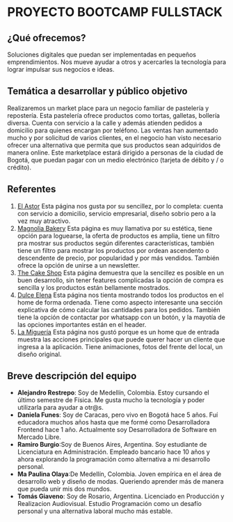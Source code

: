 # PROYECTO BOOTCAMP FULLSTACK
## ¿Qué ofrecemos?
Soluciones digitales que puedan ser implementadas en pequeños emprendimientos. Nos mueve ayudar a otros y acercarles la tecnología para lograr impulsar sus negocios e ideas.

## Temática a desarrollar y público objetivo
Realizaremos un market place para un negocio familiar de pastelería y repostería. Esta pastelería ofrece productos como tortas, galletas, bollería diversa. Cuenta con servicio a la calle y además atienden pedidos a domicilio para quienes encargan por teléfono. Las ventas han aumentado mucho y por solicitud de varios clientes, en el negocio han visto necesario ofrecer una alternativa que permita que sus productos sean adquiridos de manera online.
Este marketplace estará dirigido a personas de la ciudad de Bogotá, que puedan pagar con un medio electrónico (tarjeta de débito y / o crédito).

## Referentes
1. [El Astor](https://www.elastor.com.co/)
Esta página nos gusta por su sencillez, por lo completa: cuenta con servicio a domicilio, servicio empresarial, diseño sobrio pero a la vez muy atractivo.
2. [Magnolia Bakery](https://www.magnoliabakery.com/collections/cakes?utm_campaign=gs-2022-01-06&utm_source=google&utm_medium=smart_campaign)
Esta página es muy llamativa por su estética, tiene opción para loguearse, la oferta de productos es amplia, tiene un filtro pra mostrar sus productos según diferentes características, también tiene un filtro para mostrar los productos por ordean ascendento o descendente de precio, por popularidad y por más vendidos. También ofrece la opción de unirse a un newsletter.
3. [The Cake Shop](https://the-cakeshop.co.uk/)
Esta página demuestra que la sencillez es posible en un buen desarrollo, sin tener features complicadas la opción de compra es sencilla y los productos están bellamente mostrados.
4. [Dulce Elena](https://dulceelena.com.ar/)
Esta página nos tienta mostrando todos los productos en el home de forma ordenada. Tiene como aspecto interesante una sección explicativa de cómo calcular las cantidades para los pedidos. También tiene la opción de contactar por whatsapp con un botón, y la mayotía de las opciones importantes están en el header.
5. [La Miguería](https://www.lamigueria.com.co/)
Esta página nos gustó porque es un home que de entrada muestra las acciones principales que puede querer hacer un cliente que ingresa a la aplicación. Tiene animaciones, fotos del frente del local, un diseño original.

## Breve descripción del equipo
+ **Alejandro Restrepo**: Soy de Medellín, Colombia. Estoy cursando el último semestre de Física. Me gusta mucho la tecnología y poder utilizarla para ayudar a otr@s.
+ **Daniela Funes**: Soy de Caracas, pero vivo en Bogotá hace 5 años. Fuí educadora muchos años hasta que me formé como Desarrolladora Frontend hace 1 año. Actualmente soy Desarrolladora de Software en Mercado Libre.
+ **Ramiro Burgio**:Soy de Buenos Aires, Argentina. Soy estudiante de Licenciatura en Administración. Empleado bancario hace 10 años y ahora explorando la programación como alternativa a mi desarrollo personal.
+ **Ma Paulina Olaya**:De Medellín, Colombia. Joven empírica en el área de desarrollo web y diseño de modas. Queriendo aprender más de manera que pueda unir mis dos mundos.
+ **Tomás Giaveno**: Soy de Rosario, Argentina. Licenciado en Producción y Realizacion Audiovisual. Estudio Programación como un desafío personal y una alternativa laboral mucho más estable.
